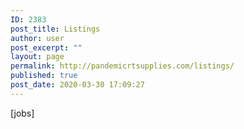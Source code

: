 ```yaml
---
ID: 2383
post_title: Listings
author: user
post_excerpt: ""
layout: page
permalink: http://pandemicrtsupplies.com/listings/
published: true
post_date: 2020-03-30 17:09:27
---
```

[jobs]